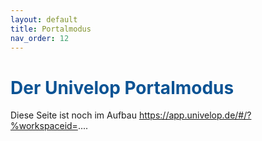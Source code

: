 ```yaml
---
layout: default
title: Portalmodus
nav_order: 12
---
```


# <span style="color:#0b5394">**Der Univelop Portalmodus**</span>

Diese Seite ist noch im Aufbau
https://app.univelop.de/#/?%workspaceid=....